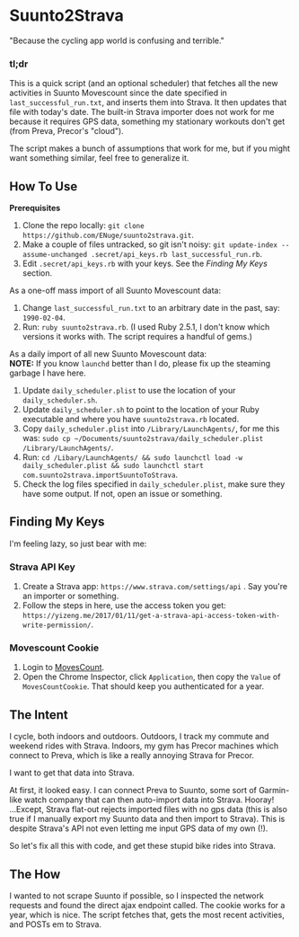 # Suunto2Strava
"Because the cycling app world is confusing and terrible."

### tl;dr
This is a quick script (and an optional scheduler) that fetches all the new activities in Suunto Movescount
since the date specified in `last_successful_run.txt`, and inserts them into
Strava. It then updates that file with today's date. The built-in Strava importer does not work for me because it requires
GPS data, something my stationary workouts don't get (from Preva, Precor's "cloud").

The script makes a bunch of assumptions that work for me, but if you might want something
similar, feel free to generalize it.

## How To Use
**Prerequisites**
1. Clone the repo locally: `git clone https://github.com/ENuge/suunto2strava.git`.
2. Make a couple of files untracked, so git isn't noisy: `git update-index --assume-unchanged .secret/api_keys.rb last_successful_run.rb`.
3. Edit `.secret/api_keys.rb` with your keys. See the *Finding My Keys* section.

As a one-off mass import of all Suunto Movescount data:
1. Change `last_successful_run.txt` to an arbitrary date in the past,
say: `1990-02-04`.
2. Run: `ruby suunto2strava.rb`. (I used Ruby 2.5.1, I don't know which versions it works with. The script requires a handful of gems.)

As a daily import of all new Suunto Movescount data:<br />
**NOTE:** If you know `launchd` better than I do, please fix up the steaming garbage I have here.

1. Update `daily_scheduler.plist` to use the location of your `daily_scheduler.sh`.
2. Update `daily_scheduler.sh` to point to the location of your Ruby executable and where you have `suunto2strava.rb` located.
3. Copy `daily_scheduler.plist` into `/Library/LaunchAgents/`, for me this was: `sudo cp ~/Documents/suunto2strava/daily_scheduler.plist /Library/LaunchAgents/`.
4. Run: `cd /Libary/LaunchAgents/ && sudo launchctl load -w daily_scheduler.plist && sudo launchctl start com.suunto2strava.importSuuntoToStrava`.
5. Check the log files specified in `daily_scheduler.plist`, make sure they have some output. If not, open an issue or something.

## Finding My Keys
I'm feeling lazy, so just bear with me:
### Strava API Key
1. Create a Strava app: `https://www.strava.com/settings/api` . Say you're an importer or something.
2. Follow the steps in here, use the access token you get: `https://yizeng.me/2017/01/11/get-a-strava-api-access-token-with-write-permission/`.

### Movescount Cookie
1. Login to [MovesCount](http://www.movescount.com/summary).
2. Open the Chrome Inspector, click `Application`, then copy the `Value` of `MovesCountCookie`. That should keep you authenticated for a year.

## The Intent
I cycle, both indoors and outdoors. Outdoors, I track my commute and weekend rides with Strava. Indoors, my gym has Precor machines which connect to Preva, which is like a really annoying Strava for Precor.

I want to get that data into Strava.

At first, it looked easy. I can connect Preva to Suunto, some sort of Garmin-like watch company that can then auto-import data into Strava. Hooray! ...Except, Strava flat-out rejects imported files with no gps data (this is also true if I manually export my Suunto data and then import to Strava). This is despite Strava's API not even letting me input GPS data of my own (!).

So let's fix all this with code, and get these stupid bike rides into Strava.

## The How

I wanted to not scrape Suunto if possible, so I inspected the network requests and found the direct ajax endpoint called. The cookie works for a year, which is nice. The script fetches that, gets the most recent activities, and POSTs em to Strava.